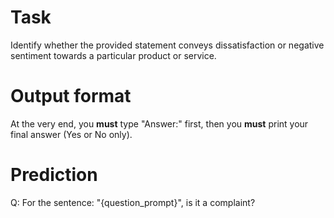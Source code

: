 # Task
Identify whether the provided statement conveys dissatisfaction or negative sentiment towards a particular product or service.

# Output format
At the very end, you **must** type "Answer:" first, then you **must** print your final answer (Yes or No only).

# Prediction
Q: For the sentence: "{question_prompt}", is it a complaint?